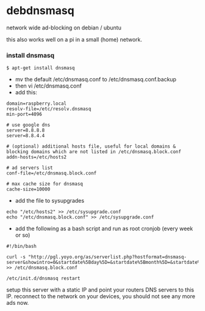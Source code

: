 # debdnsmasq
network wide ad-blocking on debian / ubuntu 

this also works well on a pi in a small (home) network.

### install dnsmasq

```
$ apt-get install dnsmasq

```

* mv the default /etc/dnsmasq.conf to /etc/dnsmasq.conf.backup
* then vi /etc/dnsmasq.conf 
* add this: 

```
domain=raspberry.local
resolv-file=/etc/resolv.dnsmasq
min-port=4096

# use google dns
server=8.8.8.8
server=8.8.4.4

# (optional) additional hosts file, useful for local domains & blocking domains which are not listed in /etc/dnsmasq.block.conf
addn-hosts=/etc/hosts2

# ad servers list
conf-file=/etc/dnsmasq.block.conf

# max cache size for dnsmasq
cache-size=10000

```

* add the file to sysupgrades

```
echo "/etc/hosts2" >> /etc/sysupgrade.conf
echo "/etc/dnsmasq.block.conf" >> /etc/sysupgrade.conf

```

* add the following as a bash script and run as root cronjob (every week or so)

```
#!/bin/bash

curl -s "http://pgl.yoyo.org/as/serverlist.php?hostformat=dnsmasq-server&showintro=0&startdate%5Bday%5D=&startdate%5Bmonth%5D=&startdate%5Byear%5D=&mimetype=plaintext" >> /etc/dnsmasq.block.conf

/etc/init.d/dnsmasq restart

```

setup this server with a static IP and point your routers DNS servers to this IP.
reconnect to the network on your devices, you should not see any more ads now. 

